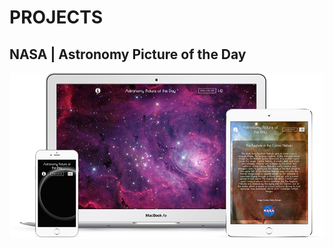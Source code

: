 # PROJECTS

## NASA | Astronomy Picture of the Day

![NASA Astronomy Picture of the Day Application Thumbnail](./images/nasa.png)
